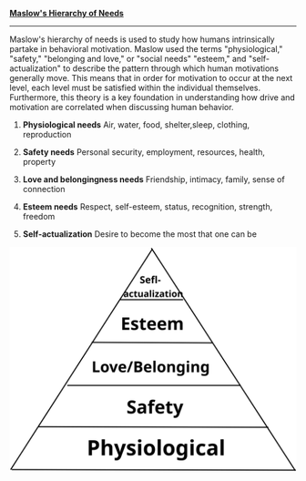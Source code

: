 **[Maslow's Hierarchy of Needs](https://en.wikipedia.org/wiki/Maslow%27s_hierarchy_of_needs)**
***


Maslow's hierarchy of needs is used to study how humans intrinsically partake in behavioral motivation. Maslow used the terms "physiological," "safety," "belonging and love," or "social needs" "esteem," and "self-actualization" to describe the pattern through which human motivations generally move. This means that in order for motivation to occur at the next level, each level must be satisfied within the individual themselves. Furthermore, this theory is a key foundation in understanding how drive and motivation are correlated when discussing human behavior. 

1. **Physiological needs**
Air, water, food, shelter,sleep, clothing, reproduction

2. **Safety needs**
Personal security, employment, resources, health, property

3. **Love and belongingness needs**
Friendship, intimacy, family, sense of connection

4. **Esteem needs**
Respect, self-esteem, status, recognition, strength, freedom

5. **Self-actualization**
Desire to become the most that one can be

![](JoyLiang_homework1.svg)
